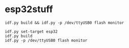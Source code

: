 # esp32stuff
    idf.py build && idf.py -p /dev/ttyUSB0 flash monitor

    idf.py set-target esp32
    idf.py build
    idf.py -p /dev/ttyUSB0 flash monitor
